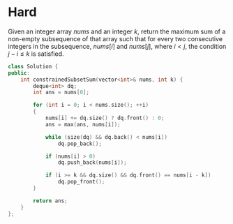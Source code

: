 # Hard

Given an integer array $nums$ and an integer $k$, return the maximum sum of a non-empty subsequence of that array such that for every two consecutive integers in the subsequence, $nums[i]$ and $nums[j]$, where $i < j$, the condition $j - i \leq k$ is satisfied.

```cpp
class Solution {
public:
    int constrainedSubsetSum(vector<int>& nums, int k) {
        deque<int> dq;
        int ans = nums[0];

        for (int i = 0; i < nums.size(); ++i)
        {
            nums[i] += dq.size() ? dq.front() : 0;
            ans = max(ans, nums[i]);

            while (size(dq) && dq.back() < nums[i])
                dq.pop_back();

            if (nums[i] > 0)
                dq.push_back(nums[i]);

            if (i >= k && dq.size() && dq.front() == nums[i - k])
                dq.pop_front();
        }

        return ans;
    }
};
```
